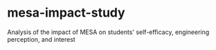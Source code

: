 # mesa-impact-study
Analysis of the impact of MESA on students' self-efficacy, engineering perception, and interest
